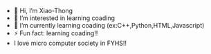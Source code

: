 - 👋 Hi, I’m Xiao-Thong
- 👀 I’m interested in learning coading
- 🌱 I’m currently learning coading (ex:C++,Python,HTML,Javascript)
- ⚡ Fun fact: learning coading!!
- I love micro computer society in FYHS!!

<!---
Xiao-Thong/Xiao-Thong is a ✨ special ✨ repository because its `README.md` (this file) appears on your GitHub profile.
You can click the Preview link to take a look at your changes.
--->
